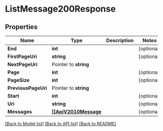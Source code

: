 # ListMessage200Response

## Properties

Name | Type | Description | Notes
------------ | ------------- | ------------- | -------------
**End** | **int** |  |[optional] 
**FirstPageUri** | **string** |  |[optional] 
**NextPageUri** | Pointer to **string** |  |
**Page** | **int** |  |[optional] 
**PageSize** | **int** |  |[optional] 
**PreviousPageUri** | Pointer to **string** |  |
**Start** | **int** |  |[optional] 
**Uri** | **string** |  |[optional] 
**Messages** | [**[]ApiV2010Message**](ApiV2010Message.md) |  |[optional] 

[[Back to Model list]](../README.md#documentation-for-models) [[Back to API list]](../README.md#documentation-for-api-endpoints) [[Back to README]](../README.md)


